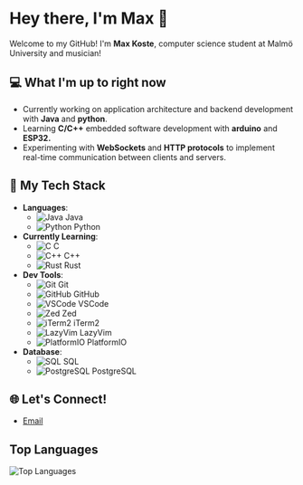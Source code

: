# Hey there, I'm Max 👋

Welcome to my GitHub! I'm **Max Koste**, computer science student at Malmö University and musician!

## 💻 What I'm up to right now
- Currently working on application architecture and backend development with **Java** and **python**.
- Learning **C/C++** embedded software development with **arduino** and **ESP32.**
- Experimenting with **WebSockets** and **HTTP protocols** to implement real-time communication between clients and servers.
  
## 💪 My Tech Stack
- **Languages**: 
  - ![Java](https://img.shields.io/badge/Java-F8B700?style=for-the-badge&logo=java&logoColor=white) Java
  - ![Python](https://img.shields.io/badge/Python-3776AB?style=for-the-badge&logo=python&logoColor=white) Python
- **Currently Learning**:
  - ![C](https://img.shields.io/badge/C-00599C?style=for-the-badge&logo=c&logoColor=white) C
  - ![C++](https://img.shields.io/badge/C%2B%2B-00599C?style=for-the-badge&logo=c%2B%2B&logoColor=white) C++
  - ![Rust](https://img.shields.io/badge/Rust-000000?style=for-the-badge&logo=rust&logoColor=white) Rust
- **Dev Tools**: 
  - ![Git](https://img.shields.io/badge/Git-F05032?style=for-the-badge&logo=git&logoColor=white) Git
  - ![GitHub](https://img.shields.io/badge/GitHub-181717?style=for-the-badge&logo=github&logoColor=white) GitHub
  - ![VSCode](https://img.shields.io/badge/VSCode-007ACC?style=for-the-badge&logo=visual-studio-code&logoColor=white) VSCode
  - ![Zed](https://img.shields.io/badge/Zed-000000?style=for-the-badge&logo=zed&logoColor=white) Zed
  - ![iTerm2](https://img.shields.io/badge/iTerm2-000000?style=for-the-badge&logo=iterm2&logoColor=white) iTerm2
  - ![LazyVim](https://img.shields.io/badge/Vim-019733?style=for-the-badge&logo=vim&logoColor=white) LazyVim
  - ![PlatformIO](https://img.shields.io/badge/PlatformIO-000000?style=for-the-badge&logo=platformio&logoColor=white) PlatformIO
- **Database**: 
  - ![SQL](https://img.shields.io/badge/SQL-006E4F?style=for-the-badge&logo=sql&logoColor=white) SQL
  - ![PostgreSQL](https://img.shields.io/badge/PostgreSQL-336791?style=for-the-badge&logo=postgresql&logoColor=white) PostgreSQL

## 🌐 Let's Connect!
- [Email](mailto:maxkoste@gmail.com)

## **Top Languages**
![Top Languages](https://github-readme-stats.vercel.app/api/top-langs/?username=maxkoste&exclude_lang=HTML&layout=compact&count_private=true)
